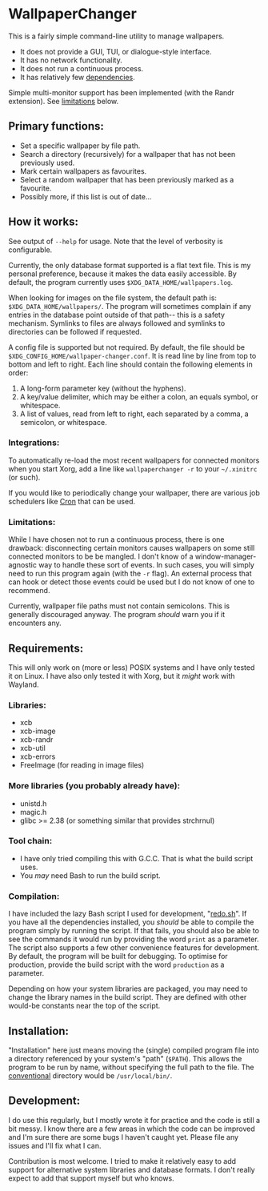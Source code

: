 # WallpaperChanger

This is a fairly simple command-line utility to manage wallpapers.
- It does not provide a GUI, TUI, or dialogue-style interface.
- It has no network functionality.
- It does not run a continuous process.
- It has relatively few [dependencies](#libraries).

Simple multi-monitor support has been implemented (with the Randr extension). See [limitations](#limitations) below.

## Primary functions:

- Set a specific wallpaper by file path.
- Search a directory (recursively) for a wallpaper that has not been previously used.
- Mark certain wallpapers as favourites.
- Select a random wallpaper that has been previously marked as a favourite.
- Possibly more, if this list is out of date...

## How it works:

See output of `--help` for usage.
Note that the level of verbosity is configurable.

Currently, the only database format supported is a flat text file. This is my personal preference, because it makes the data easily accessible. By default, the program currently uses `$XDG_DATA_HOME/wallpapers.log`.

When looking for images on the file system, the default path is: `$XDG_DATA_HOME/wallpapers/`. The program will sometimes complain if any entries in the database point outside of that path-- this is a safety mechanism. Symlinks to files are always followed and symlinks to directories can be followed if requested.

A config file is supported but not required. By default, the file should be `$XDG_CONFIG_HOME/wallpaper-changer.conf`. It is read line by line from top to bottom and left to right. Each line should contain the following elements in order:
1. A long-form parameter key (without the hyphens).
2. A key/value delimiter, which may be either a colon, an equals symbol, or whitespace.
3. A list of values, read from left to right, each separated by a comma, a semicolon, or whitespace.

### Integrations:

To automatically re-load the most recent wallpapers for connected monitors when you start Xorg, add a line like `wallpaperchanger -r` to your `~/.xinitrc` (or such).

If you would like to periodically change your wallpaper, there are various job schedulers like [Cron](https://en.wikipedia.org/wiki/Cron) that can be used.


### Limitations:

While I have chosen not to run a continuous process, there is one drawback: disconnecting certain monitors causes wallpapers on some still connected monitors to be be mangled. I don't know of a window-manager-agnostic way to handle these sort of events. In such cases, you will simply need to run this program again (with the `-r` flag). An external process that can hook or detect those events could be used but I do not know of one to recommend.

Currently, wallpaper file paths must not contain semicolons. This is generally discouraged anyway. The program *should* warn you if it encounters any.

## Requirements:

This will only work on (more or less) POSIX systems and I have only tested it on Linux. I have also only tested it with Xorg, but it *might* work with Wayland.

### Libraries:
- xcb
- xcb-image
- xcb-randr
- xcb-util
- xcb-errors
- FreeImage (for reading in image files)

### More libraries (you probably already have):
- unistd.h
- magic.h
- glibc >= 2.38 (or something similar that provides strchrnul)

### Tool chain:
- I have only tried compiling this with G.C.C. That is what the build script uses.
- You *may* need Bash to run the build script.

### Compilation:

I have included the lazy Bash script I used for development, "[redo.sh](redo.sh)". If you have all the dependencies installed, you *should* be able to compile the program simply by running the script. If that fails, you should also be able to see the commands it would run by providing the word `print` as a parameter. The script also supports a few other convenience features for development. By default, the program will be built for debugging. To optimise for production, provide the build script with the word `production` as a parameter.

Depending on how your system libraries are packaged, you may need to change the library names in the build script. They are defined with other would-be constants near the top of the script.

## Installation:

"Installation" here just means moving the (single) compiled program file into a directory referenced by your system's "path" (`$PATH`). This allows the program to be run by name, without specifying the full path to the file. The [conventional](https://en.wikipedia.org/wiki/Filesystem_Hierarchy_Standard) directory would be `/usr/local/bin/`.

## Development:

I do use this regularly, but I mostly wrote it for practice and the code is still a bit messy. I know there are a few areas in which the code can be improved and I'm sure there are some bugs I haven't caught yet. Please file any issues and I'll fix what I can.

Contribution is most welcome. I tried to make it relatively easy to add support for alternative system libraries and database formats. I don't really expect to add that support myself but who knows.
